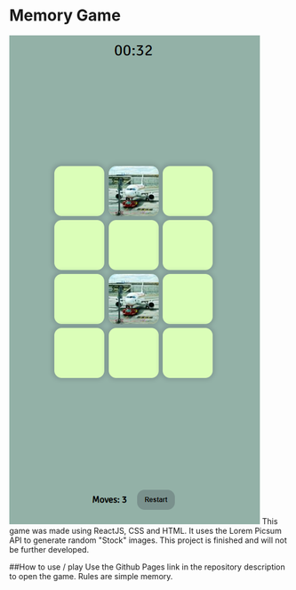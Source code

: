 # Memory Game
![Game Image](https://github.com/Azurow/memory-game/blob/deploy-ready/readme-image.PNG?raw=true "Image")
This game was made using ReactJS, CSS and HTML. It uses the Lorem Picsum API to generate random "Stock" images.
This project is finished and will not be further developed.

##How to use / play
Use the Github Pages link in the repository description to open the game. Rules are simple memory.

